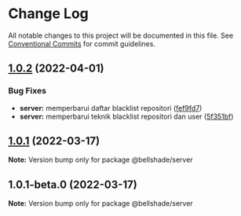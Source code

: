 # Change Log

All notable changes to this project will be documented in this file.
See [Conventional Commits](https://conventionalcommits.org) for commit guidelines.

## [1.0.2](https://github.com/bellshade/bellshade-monorepo/compare/@bellshade/server@1.0.1...@bellshade/server@1.0.2) (2022-04-01)

### Bug Fixes

- **server:** memperbarui daftar blacklist repositori ([fef9fd7](https://github.com/bellshade/bellshade-monorepo/commit/fef9fd763baedd175387b04a9e73557396f5b92d))
- **server:** memperbarui teknik blacklist repositori dan user ([5f351bf](https://github.com/bellshade/bellshade-monorepo/commit/5f351bfda5f0771b07e9c21105052b2717e5cdeb))

## [1.0.1](https://github.com/bellshade/bellshade-monorepo/compare/@bellshade/server@1.0.1-beta.0...@bellshade/server@1.0.1) (2022-03-17)

**Note:** Version bump only for package @bellshade/server

## 1.0.1-beta.0 (2022-03-17)

**Note:** Version bump only for package @bellshade/server
